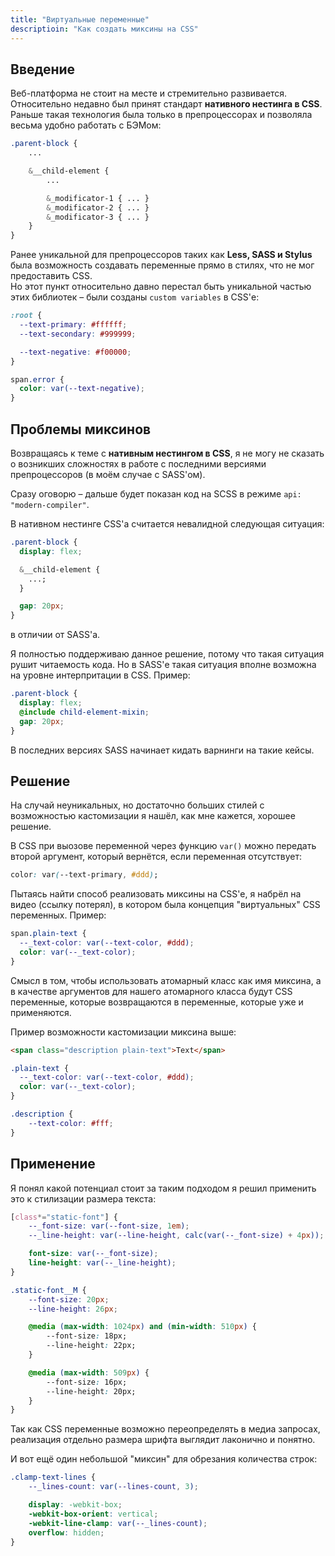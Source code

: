 ```yaml
---
title: "Виртуальные переменные"
descriptioin: "Как создать миксины на CSS"
---
```


## Введение

Веб-платформа не стоит на месте и стремительно развивается. Относительно недавно был принят стандарт **нативного нестинга в CSS**.
Раньше такая технология была только в препроцессорах и позволяла весьма удобно работать с БЭМом:

```scss
.parent-block {
    ...

    &__child-element {
        ...

        &_modificator-1 { ... }
        &_modificator-2 { ... }
        &_modificator-3 { ... }
    }
}
```

Ранее уникальной для препроцессоров таких как **Less, SASS и Stylus** была возможность создавать переменные прямо в стилях, что не мог предоставить CSS.  
Но этот пункт относительно давно перестал быть уникальной частью этих библиотек – были созданы `custom variables` в CSS'е:

```css
:root {
  --text-primary: #ffffff;
  --text-secondary: #999999;

  --text-negative: #f00000;
}

span.error {
  color: var(--text-negative);
}
```

## Проблемы миксинов

Возвращаясь к теме с **нативным нестингом в CSS**, я не могу не сказать о возникших сложностях в работе с последними версиями препроцессоров (в моём случае с SASS'ом).

Сразу оговорю – дальше будет показан код на SCSS в режиме `api: "modern-compiler"`.

В нативном нестинге CSS'а считается невалидной следующая ситуация:

```css
.parent-block {
  display: flex;

  &__child-element {
    ...;
  }

  gap: 20px;
}
```

в отличии от SASS'а.

Я полностью поддерживаю данное решение, потому что такая ситуация рушит читаемость кода.
Но в SASS'е такая ситуация вполне возможна на уровне интерпритации в CSS. Пример:

```scss
.parent-block {
  display: flex;
  @include child-element-mixin;
  gap: 20px;
}
```

В последних версиях SASS начинает кидать варнинги на такие кейсы.

## Решение

На случай неуникальных, но достаточно больших стилей с возможностью кастомизации я нашёл, как мне кажется, хорошее решение.

В CSS при выозове переменной через функцию `var()` можно передать второй аргумент, который вернётся, если переменная отсутствует:

```css
color: var(--text-primary, #ddd);
```

Пытаясь найти способ реализовать миксины на CSS'е, я набрёл на видео (ссылку потерял), в котором была концепция "виртуальных" CSS переменных. Пример:

```css
span.plain-text {
  --_text-color: var(--text-color, #ddd);
  color: var(--_text-color);
}
```

Смысл в том, чтобы использовать атомарный класс как имя миксина, а в качестве аргументов для нашего 
атомарного класса будут CSS переменные, которые возвращаются в переменные, которые уже и применяются.

Пример возможности кастомизации миксина выше:
```html
<span class="description plain-text">Text</span>
```
```css
.plain-text {
  --_text-color: var(--text-color, #ddd);
  color: var(--_text-color);
}

.description {
    --text-color: #fff;
}
```

## Применение

Я понял какой потенциал стоит за таким подходом я решил применить это к стилизации размера текста:

```css
[class*="static-font"] {
    --_font-size: var(--font-size, 1em);
    --_line-height: var(--line-height, calc(var(--_font-size) + 4px));

    font-size: var(--_font-size);
    line-height: var(--_line-height);
}

.static-font__M {
    --font-size: 20px;
    --line-height: 26px;

    @media (max-width: 1024px) and (min-width: 510px) {
        --font-size: 18px;
        --line-height: 22px;
    }

    @media (max-width: 509px) {
        --font-size: 16px;
        --line-height: 20px;
    }
}
```

Так как CSS переменные возможно переопределять в медиа запросах, реализация отдельно размера шрифта выглядит 
лаконично и понятно.

И вот ещё один небольшой "миксин" для обрезания количества строк:

```css
.clamp-text-lines {
    --_lines-count: var(--lines-count, 3);

    display: -webkit-box;
    -webkit-box-orient: vertical;
    -webkit-line-clamp: var(--_lines-count);
    overflow: hidden;
}
```